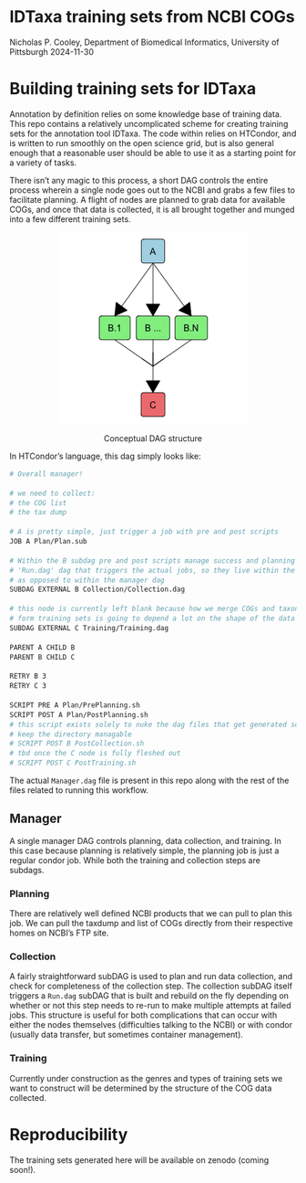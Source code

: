 IDTaxa training sets from NCBI COGs
================
Nicholas P. Cooley, Department of Biomedical Informatics, University of
Pittsburgh
2024-11-30

# Building training sets for IDTaxa

Annotation by definition relies on some knowledge base of training data.
This repo contains a relatively uncomplicated scheme for creating
training sets for the annotation tool IDTaxa. The code within relies on
HTCondor, and is written to run smoothly on the open science grid, but
is also general enough that a reasonable user should be able to use it
as a starting point for a variety of tasks.

There isn’t any magic to this process, a short DAG controls the entire
process wherein a single node goes out to the NCBI and grabs a few files
to facilitate planning. A flight of nodes are planned to grab data for
available COGs, and once that data is collected, it is all brought
together and munged into a few different training sets.

<div class="figure" style="text-align: center">

<img src="README_files/figure-gfm/unnamed-chunk-1-1.png" alt="Conceptual DAG structure"  />
<p class="caption">
Conceptual DAG structure
</p>

</div>

In HTCondor’s language, this dag simply looks like:

``` bash
# Overall manager!

# we need to collect:
# the COG list
# the tax dump

# A is pretty simple, just trigger a job with pre and post scripts
JOB A Plan/Plan.sub

# Within the B subdag pre and post scripts manage success and planning of a 
# 'Run.dag' dag that triggers the actual jobs, so they live within the subdag,
# as opposed to within the manager dag
SUBDAG EXTERNAL B Collection/Collection.dag

# this node is currently left blank because how we merge COGs and taxonomies to
# form training sets is going to depend a lot on the shape of the data that we collect
SUBDAG EXTERNAL C Training/Training.dag

PARENT A CHILD B
PARENT B CHILD C

RETRY B 3
RETRY C 3

SCRIPT PRE A Plan/PrePlanning.sh
SCRIPT POST A Plan/PostPlanning.sh
# this script exists solely to nuke the dag files that get generated so that we
# keep the directory managable
# SCRIPT POST B PostCollection.sh
# tbd once the C node is fully fleshed out
# SCRIPT POST C PostTraining.sh
```

The actual `Manager.dag` file is present in this repo along with the
rest of the files related to running this workflow.

## Manager

A single manager DAG controls planning, data collection, and training.
In this case because planning is relatively simple, the planning job is
just a regular condor job. While both the training and collection steps
are subdags.

### Planning

There are relatively well defined NCBI products that we can pull to plan
this job. We can pull the taxdump and list of COGs directly from their
respective homes on NCBI’s FTP site.

### Collection

A fairly straightforward subDAG is used to plan and run data collection,
and check for completeness of the collection step. The collection subDAG
itself triggers a `Run.dag` subDAG that is built and rebuild on the fly
depending on whether or not this step needs to re-run to make multiple
attempts at failed jobs. This structure is useful for both complications
that can occur with either the nodes themselves (difficulties talking to
the NCBI) or with condor (usually data transfer, but sometimes container
management).

### Training

Currently under construction as the genres and types of training sets we
want to construct will be determined by the structure of the COG data
collected.

# Reproducibility

The training sets generated here will be available on zenodo (coming
soon!).
